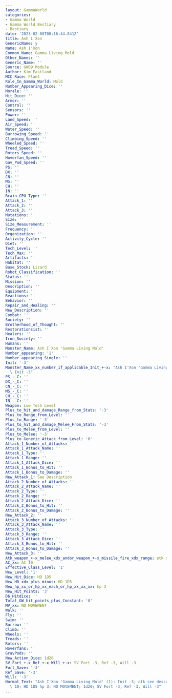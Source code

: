 ```yaml
---
layout: GammaWorld
categories:
- Gamma World
- Gamma World Bestiary
- Bestiary
date: '2023-02-08T00:16:44.841Z'
title: Ash I'Xon
GenericName: y
Name: Ash I'Xon
Common_Name: Gamma Living Mold
Other_Names: ''
Generic_Name: ''
Source: GW09 Module
Author: Kim Eastland
MCC Race: Plant
Role_In_Gamma_World: Mold
Number_Appearing_Dice: ''
Morale: ''
Hit_Dice: ''
Armor: ''
Control: ''
Sensors: ''
Power: ''
Land_Speed: ''
Air_Speed: ''
Water_Speed: ''
Burrowing_Speed: ''
Climbing_Speed: ''
Wheeled_Speed: ''
Tread_Speed: ''
Rotors_Speed: ''
Hoverfan_Speed: ''
Gav_Pod_Speed: ''
PS: ''
DX: ''
CN: ''
MS: ''
CH: ''
IN: ''
Brain-CPU Type: ''
Attack_1: ''
Attack_2: ''
Attack_3: ''
Mutations: ''
Size: ''
Size_Measurement: ''
Frequency: ''
Organization: ''
Activity_Cycle: ''
Diet: ''
Tech_Level: ''
Tech_Max: ''
Artifacts: ''
Habitat: ''
Base_Stock: Lizard
Robot_Classification: ''
Status: ''
Mission: ''
Description: ''
Equipment: ''
Reactions: ''
Behavior: ''
Repair_and_Healing: ''
New_Description: ''
Combat: ''
Society: ''
Brotherhood_of_Thought: ''
Restorationsist: ''
Healers: ''
Iron_Society: ''
Humans: ''
Monster_Name: Ash I'Xon 'Gamma Living Mold'
Number_appearing: '1'
Number_appearing_Single: ''
Init: '-3'
Monster_Name_xx_number_if_applicable_Init_+-x: "Ash I'Xon 'Gamma Living Mold' (1):\
  \ Init -3"
PS_-_C: ''
DX_-_C: ''
CN_-_C: ''
MS_-_C: ''
CH_-_C: ''
IN_-_C: ''
Weapon: Low Tech Level
Plus_to_hit_and_damage_Range_from_Stats: '-3'
Plus_to_Range_from_Level: ''
Plus_to_Range: '-3'
Plus_to_hit_and_damage_Melee_From_Stats: '-3'
Plus_to_Melee_from_Level: ''
Plus_to_Melee: '-3'
Plus_to_Generic_Attack_from_Level: '0'
Attack_1_Number_of_Attacks: ''
Attack_1_Attack_Name: ''
Attack_1_Type: ''
Attack_1_Range: ''
Attack_1_Attack_Dice: ''
Attack_1_Bonus_to_Hit: ''
Attack_1_Bonus_to_Damage: ''
New_Attack_1: See Description
Attack_2_Number_of_Attacks: ''
Attack_2_Attack_Name: ''
Attack_2_Type: ''
Attack_2_Range: ''
Attack_2_Attack_Dice: ''
Attack_2_Bonus_to_Hit: ''
Attack_2_Bonus_to_Damage: ''
New_Attack_2: ''
Attack_3_Number_of_Attacks: ''
Attack_3_Attack_Name: ''
Attack_3_Type: ''
Attack_3_Range: ''
Attack_3_Attack_Dice: ''
Attack_3_Bonus_to_Hit: ''
Attack_3_Bonus_to_Damage: ''
New_Attack_3: ''
Atk_weapon_+-x_melee_xdx_andor_weapon_+-x_missile_fire_xdx_range: atk see description
AC_xx: AC 10
Effective_Class_Level: '1'
New_Level: '1'
New_Hit_Dice: HD 1D5
New_HD_xdx_plus_minus: HD 1D5
New_hp_xx_or_hp_xx_each_or_hp_xx_xx_xx: hp 3
New_Hit_Points: '3'
D6_Hitdice: ''
Total_GW_hit_points_plus_Constant: '0'
MV_xx: NO MOVEMENT
Walk: ''
Fly: ''
Swim: ''
Burrow: ''
Climb: ''
Wheels: ''
Treads: ''
Rotors: ''
Hoverfans: ''
GravPods: ''
New_Action_Dice: 1d20
SV_Fort_+-x_Ref_+-x_Will_+-x: SV Fort -3, Ref -3, Will -3
Fort_Save: '-3'
Ref_Save: '-3'
Will: '-3'
Normal_Text: "Ash I'Xon 'Gamma Living Mold' (1): Init -3; atk see description; AC\
  \ 10; HD 1D5 hp 3; NO MOVEMENT; 1d20; SV Fort -3, Ref -3, Will -3"
...
```

